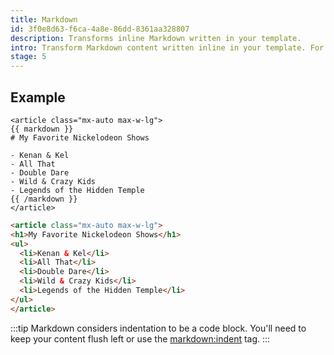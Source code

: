 ```yaml
---
title: Markdown
id: 3f0e8d63-f6ca-4a8e-86dd-8361aa328807
description: Transforms inline Markdown written in your template.
intro: Transform Markdown content written inline in your template. For when you just can't be bothered to write HTML or make another variable.
stage: 5
---
```

## Example

```
<article class="mx-auto max-w-lg">
{{ markdown }}
# My Favorite Nickelodeon Shows

- Kenan & Kel
- All That
- Double Dare
- Wild & Crazy Kids
- Legends of the Hidden Temple
{{ /markdown }}
</article>
```

```html
<article class="mx-auto max-w-lg">
<h1>My Favorite Nickelodeon Shows</h1>
<ul>
  <li>Kenan & Kel</li>
  <li>All That</li>
  <li>Double Dare</li>
  <li>Wild & Crazy Kids</li>
  <li>Legends of the Hidden Temple</li>
</ul>
</article>
```

:::tip
Markdown considers indentation to be a code block. You'll need to keep your content flush left or use the [markdown:indent](/tags/markdown-indent) tag.
:::
